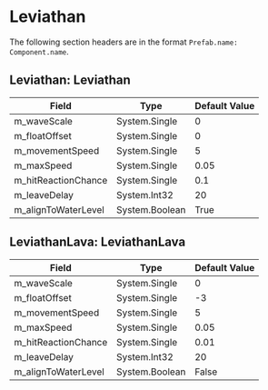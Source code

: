 # Leviathan

The following section headers are in the format `Prefab.name: Component.name`.

## Leviathan: Leviathan

|Field|Type|Default Value|
|-----|----|-------------|
|m_waveScale|System.Single|0|
|m_floatOffset|System.Single|0|
|m_movementSpeed|System.Single|5|
|m_maxSpeed|System.Single|0.05|
|m_hitReactionChance|System.Single|0.1|
|m_leaveDelay|System.Int32|20|
|m_alignToWaterLevel|System.Boolean|True|

## LeviathanLava: LeviathanLava

|Field|Type|Default Value|
|-----|----|-------------|
|m_waveScale|System.Single|0|
|m_floatOffset|System.Single|-3|
|m_movementSpeed|System.Single|5|
|m_maxSpeed|System.Single|0.05|
|m_hitReactionChance|System.Single|0.01|
|m_leaveDelay|System.Int32|20|
|m_alignToWaterLevel|System.Boolean|False|

